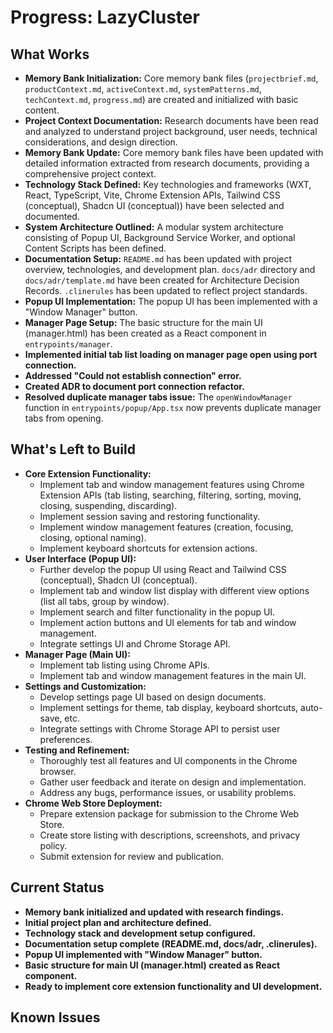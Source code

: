 # Progress: LazyCluster

## What Works

- **Memory Bank Initialization:** Core memory bank files (`projectbrief.md`, `productContext.md`, `activeContext.md`, `systemPatterns.md`, `techContext.md`, `progress.md`) are created and initialized with basic content.
- **Project Context Documentation:** Research documents have been read and analyzed to understand project background, user needs, technical considerations, and design direction.
- **Memory Bank Update:** Core memory bank files have been updated with detailed information extracted from research documents, providing a comprehensive project context.
- **Technology Stack Defined:** Key technologies and frameworks (WXT, React, TypeScript, Vite, Chrome Extension APIs, Tailwind CSS (conceptual), Shadcn UI (conceptual)) have been selected and documented.
- **System Architecture Outlined:** A modular system architecture consisting of Popup UI, Background Service Worker, and optional Content Scripts has been defined.
- **Documentation Setup:** `README.md` has been updated with project overview, technologies, and development plan. `docs/adr` directory and `docs/adr/template.md` have been created for Architecture Decision Records. `.clinerules` has been updated to reflect project standards.
- **Popup UI Implementation:** The popup UI has been implemented with a "Window Manager" button.
- **Manager Page Setup:** The basic structure for the main UI (manager.html) has been created as a React component in `entrypoints/manager`.
- **Implemented initial tab list loading on manager page open using port connection.**
-   **Addressed "Could not establish connection" error.**
-   **Created ADR to document port connection refactor.**
-   **Resolved duplicate manager tabs issue:** The `openWindowManager` function in `entrypoints/popup/App.tsx` now prevents duplicate manager tabs from opening.

## What's Left to Build

- **Core Extension Functionality:**
    - Implement tab and window management features using Chrome Extension APIs (tab listing, searching, filtering, sorting, moving, closing, suspending, discarding).
    - Implement session saving and restoring functionality.
    - Implement window management features (creation, focusing, closing, optional naming).
    - Implement keyboard shortcuts for extension actions.
- **User Interface (Popup UI):**
    - Further develop the popup UI using React and Tailwind CSS (conceptual), Shadcn UI (conceptual).
    - Implement tab and window list display with different view options (list all tabs, group by window).
    - Implement search and filter functionality in the popup UI.
    - Implement action buttons and UI elements for tab and window management.
    - Integrate settings UI and Chrome Storage API.
- **Manager Page (Main UI):**
    - Implement tab listing using Chrome APIs.
    - Implement tab and window management features in the main UI.
- **Settings and Customization:**
    - Develop settings page UI based on design documents.
    - Implement settings for theme, tab display, keyboard shortcuts, auto-save, etc.
    - Integrate settings with Chrome Storage API to persist user preferences.
- **Testing and Refinement:**
    - Thoroughly test all features and UI components in the Chrome browser.
    - Gather user feedback and iterate on design and implementation.
    - Address any bugs, performance issues, or usability problems.
- **Chrome Web Store Deployment:**
    - Prepare extension package for submission to the Chrome Web Store.
    - Create store listing with descriptions, screenshots, and privacy policy.
    - Submit extension for review and publication.

## Current Status

- **Memory bank initialized and updated with research findings.**
- **Initial project plan and architecture defined.**
- **Technology stack and development setup configured.**
- **Documentation setup complete (README.md, docs/adr, .clinerules).**
- **Popup UI implemented with "Window Manager" button.**
- **Basic structure for main UI (manager.html) created as React component.**
- **Ready to implement core extension functionality and UI development.**

## Known Issues
